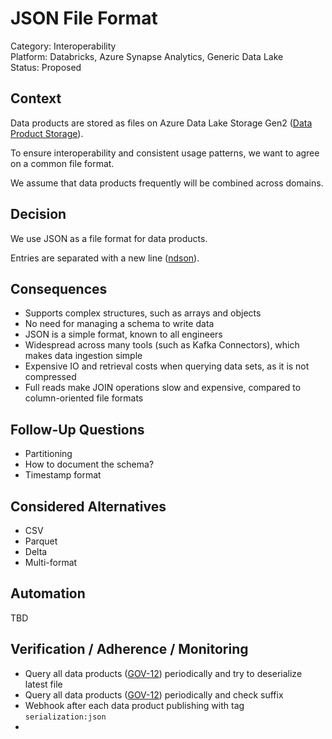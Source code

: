 # JSON File Format

Category: Interoperability  
Platform: Databricks, Azure Synapse Analytics, Generic Data Lake  
Status: Proposed

## Context

Data products are stored as files on Azure Data Lake Storage Gen2 ([Data Product Storage](../../architecture-decisions/data-platform/azure-adls-as-storage-for-data-products.md)).

To ensure interoperability and consistent usage patterns, we want to agree on a common file format.

We assume that data products frequently will be combined across domains.

## Decision

We use JSON as a file format for data products.

Entries are separated with a new line ([ndson](http://ndjson.org)).

## Consequences

- Supports complex structures, such as arrays and objects
- No need for managing a schema to write data
- JSON is a simple format, known to all engineers
- Widespread across many tools (such as Kafka Connectors), which makes data ingestion simple
- Expensive IO and retrieval costs when querying data sets, as it is not compressed
- Full reads make JOIN operations slow and expensive, compared to column-oriented file formats

## Follow-Up Questions

- Partitioning
- How to document the schema?
- Timestamp format

## Considered Alternatives

- CSV
- Parquet
- Delta
- Multi-format

## Automation

TBD

## Verification / Adherence / Monitoring

- Query all data products ([GOV-12](datacatalog.md)) periodically and try to deserialize latest file
- Query all data products ([GOV-12](datacatalog.md)) periodically and check suffix
- Webhook after each data product publishing with tag `serialization:json`
- 
